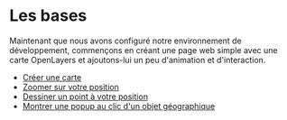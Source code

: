 # Les bases

Maintenant que nous avons configuré notre environnement de développement, commençons en créant une page web simple avec une carte OpenLayers et ajoutons-lui un peu d'animation et d'interaction.

* [Créer une carte](map.md)
* [Zoomer sur votre position](geolocation.md)
* [Dessiner un point à votre position](point-feature.md)
* [Montrer une popup au clic d'un objet géographique](popup.md)
